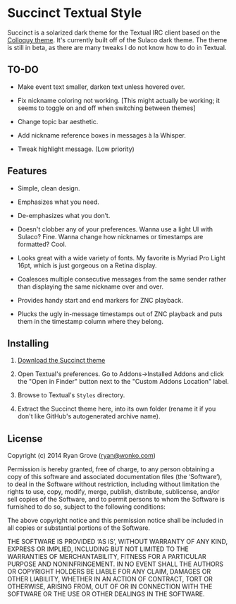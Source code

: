 Succinct Textual Style
======================

Succinct is a solarized dark theme for the Textual IRC client based on the [Colloquy theme](https://github.com/TempSpas/succinct-for-colloquy). It's currently built off of the Sulaco dark theme. The theme is still in beta, as there are many tweaks I do not know how to do in Textual.

<!-- ![Screenshot](http://pie.gd/i/141030x3xzz.png) -->

## TO-DO

* Make event text smaller, darken text unless hovered over.

* Fix nickname coloring not working. [This might actually be working; it seems to toggle on and off when switching between themes]

* Change topic bar aesthetic.

* Add nickname reference boxes in messages à la Whisper.

* Tweak highlight message. (Low priority)

## Features

* Simple, clean design.

* Emphasizes what you need.

* De-emphasizes what you don’t.

* Doesn't clobber any of your preferences. Wanna use a light UI with Sulaco?
  Fine. Wanna change how nicknames or timestamps are formatted? Cool.

* Looks great with a wide variety of fonts. My favorite is Myriad Pro Light
  16pt, which is just gorgeous on a Retina display.

* Coalesces multiple consecutive messages from the same sender rather than
  displaying the same nickname over and over.

* Provides handy start and end markers for ZNC playback.

* Plucks the ugly in-message timestamps out of ZNC playback and puts them in the
  timestamp column where they belong.

## Installing

1. [Download the Succinct theme](https://github.com/rgrove/textual-sulaco/archive/master.zip)

2. Open Textual's preferences. Go to Addons->Installed Addons and click the
   "Open in Finder" button next to the "Custom Addons Location" label.

3. Browse to Textual's `Styles` directory.

4. Extract the Succinct theme here, into its own folder (rename it if you don't
   like GitHub's autogenerated archive name).

## License

Copyright (c) 2014 Ryan Grove (ryan@wonko.com)

Permission is hereby granted, free of charge, to any person obtaining a copy of
this software and associated documentation files (the ‘Software’), to deal in
the Software without restriction, including without limitation the rights to
use, copy, modify, merge, publish, distribute, sublicense, and/or sell copies of
the Software, and to permit persons to whom the Software is furnished to do so,
subject to the following conditions:

The above copyright notice and this permission notice shall be included in all
copies or substantial portions of the Software.

THE SOFTWARE IS PROVIDED ‘AS IS’, WITHOUT WARRANTY OF ANY KIND, EXPRESS OR
IMPLIED, INCLUDING BUT NOT LIMITED TO THE WARRANTIES OF MERCHANTABILITY, FITNESS
FOR A PARTICULAR PURPOSE AND NONINFRINGEMENT. IN NO EVENT SHALL THE AUTHORS OR
COPYRIGHT HOLDERS BE LIABLE FOR ANY CLAIM, DAMAGES OR OTHER LIABILITY, WHETHER
IN AN ACTION OF CONTRACT, TORT OR OTHERWISE, ARISING FROM, OUT OF OR IN
CONNECTION WITH THE SOFTWARE OR THE USE OR OTHER DEALINGS IN THE SOFTWARE.
